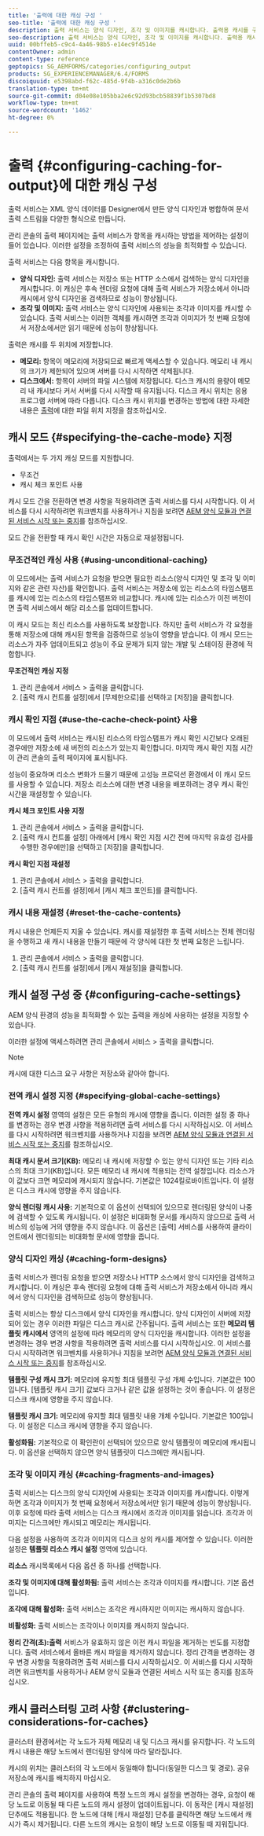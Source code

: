 ```yaml
---
title: '출력에 대한 캐싱 구성 '
seo-title: '출력에 대한 캐싱 구성 '
description: 출력 서비스는 양식 디자인, 조각 및 이미지를 캐시합니다. 출력용 캐시를 구성하는 방법을 알아봅니다.
seo-description: 출력 서비스는 양식 디자인, 조각 및 이미지를 캐시합니다. 출력용 캐시를 구성하는 방법을 알아봅니다.
uuid: 00bffeb5-c9c4-4a46-98b5-e14ec9f4514e
contentOwner: admin
content-type: reference
geptopics: SG_AEMFORMS/categories/configuring_output
products: SG_EXPERIENCEMANAGER/6.4/FORMS
discoiquuid: e5398abd-f62c-485d-9f4b-a316c0de2b6b
translation-type: tm+mt
source-git-commit: d04e08e105bba2e6c92d93bcb58839f1b5307bd8
workflow-type: tm+mt
source-wordcount: '1462'
ht-degree: 0%

---
```



# 출력 {#configuring-caching-for-output}에 대한 캐싱 구성

출력 서비스는 XML 양식 데이터를 Designer에서 만든 양식 디자인과 병합하여 문서 출력 스트림을 다양한 형식으로 만듭니다.

관리 콘솔의 출력 페이지에는 출력 서비스가 항목을 캐시하는 방법을 제어하는 설정이 들어 있습니다. 이러한 설정을 조정하여 출력 서비스의 성능을 최적화할 수 있습니다.

출력 서비스는 다음 항목을 캐시합니다.

* **양식 디자인:** 출력 서비스는 저장소 또는 HTTP 소스에서 검색하는 양식 디자인을 캐시합니다. 이 캐싱은 후속 렌더링 요청에 대해 출력 서비스가 저장소에서 아니라 캐시에서 양식 디자인을 검색하므로 성능이 향상됩니다.
* **조각 및 이미지:** 출력 서비스는 양식 디자인에 사용되는 조각과 이미지를 캐시할 수 있습니다. 출력 서비스는 이러한 객체를 캐시하면 조각과 이미지가 첫 번째 요청에서 저장소에서만 읽기 때문에 성능이 향상됩니다.

출력은 캐시를 두 위치에 저장합니다.

* **메모리:** 항목이 메모리에 저장되므로 빠르게 액세스할 수 있습니다. 메모리 내 캐시의 크기가 제한되어 있으며 서버를 다시 시작하면 삭제됩니다.
* **디스크에서:** 항목이 서버의 파일 시스템에 저장됩니다. 디스크 캐시의 용량이 메모리 내 캐시보다 커서 서버를 다시 시작할 때 유지됩니다. 디스크 캐시 위치는 응용 프로그램 서버에 따라 다릅니다. 디스크 캐시 위치를 변경하는 방법에 대한 자세한 내용은 [출력](/help/forms/using/admin-help/specify-file-locations-output.md#specify-file-locations-for-output)에 대한 파일 위치 지정을 참조하십시오.

## 캐시 모드 {#specifying-the-cache-mode} 지정

출력에서는 두 가지 캐싱 모드를 지원합니다.

* 무조건
* 캐시 체크 포인트 사용

캐시 모드 간을 전환하면 변경 사항을 적용하려면 출력 서비스를 다시 시작합니다. 이 서비스를 다시 시작하려면 워크벤치를 사용하거나 지침을 보려면 [AEM 양식 모듈과 연결된 서비스 시작 또는 중지](/help/forms/using/admin-help/starting-stopping-services.md#start-or-stop-the-services-associated-with-aem-forms-modules)를 참조하십시오.

모드 간을 전환할 때 캐시 확인 시간은 자동으로 재설정됩니다.

### 무조건적인 캐싱 사용 {#using-unconditional-caching}

이 모드에서는 출력 서비스가 요청을 받으면 필요한 리소스(양식 디자인 및 조각 및 이미지와 같은 관련 자산)를 확인합니다. 출력 서비스는 저장소에 있는 리소스의 타임스탬프를 캐시에 있는 리소스의 타임스탬프와 비교합니다. 캐시에 있는 리소스가 이전 버전이면 출력 서비스에서 해당 리소스를 업데이트합니다.

이 캐시 모드는 최신 리소스를 사용하도록 보장합니다. 하지만 출력 서비스가 각 요청을 통해 저장소에 대해 캐시된 항목을 검증하므로 성능이 영향을 받습니다. 이 캐시 모드는 리소스가 자주 업데이트되고 성능이 주요 문제가 되지 않는 개발 및 스테이징 환경에 적합합니다.

**무조건적인 캐싱 지정**

1. 관리 콘솔에서 서비스 > 출력을 클릭합니다.
1. [출력 캐시 컨트롤 설정]에서 [무제한으로]를 선택하고 [저장]을 클릭합니다.

### 캐시 확인 지점 {#use-the-cache-check-point} 사용

이 모드에서 출력 서비스는 캐시된 리소스의 타임스탬프가 캐시 확인 시간보다 오래된 경우에만 저장소에 새 버전의 리소스가 있는지 확인합니다. 마지막 캐시 확인 지점 시간이 관리 콘솔의 출력 페이지에 표시됩니다.

성능이 중요하며 리소스 변화가 드물기 때문에 고성능 프로덕션 환경에서 이 캐시 모드를 사용할 수 있습니다. 저장소 리소스에 대한 변경 내용을 배포하려는 경우 캐시 확인 시간을 재설정할 수 있습니다.

**캐시 체크 포인트 사용 지정**

1. 관리 콘솔에서 서비스 > 출력을 클릭합니다.
1. [출력 캐시 컨트롤 설정] 아래에서 [캐시 확인 지점 시간 전에 마지막 유효성 검사를 수행한 경우에만]을 선택하고 [저장]을 클릭합니다.

**캐시 확인 지점 재설정**

1. 관리 콘솔에서 서비스 > 출력을 클릭합니다.
1. [출력 캐시 컨트롤 설정]에서 [캐시 체크 포인트]를 클릭합니다.

### 캐시 내용 재설정 {#reset-the-cache-contents}

캐시 내용은 언제든지 지울 수 있습니다. 캐시를 재설정한 후 출력 서비스는 전체 렌더링을 수행하고 새 캐시 내용을 만들기 때문에 각 양식에 대한 첫 번째 요청은 느립니다.

1. 관리 콘솔에서 서비스 > 출력을 클릭합니다.
1. [출력 캐시 컨트롤 설정]에서 [캐시 재설정]을 클릭합니다.

## 캐시 설정 구성 중 {#configuring-cache-settings}

AEM 양식 환경의 성능을 최적화할 수 있는 출력을 캐싱에 사용하는 설정을 지정할 수 있습니다.

이러한 설정에 액세스하려면 관리 콘솔에서 서비스 > 출력을 클릭합니다.

>[!NOTE]
>
>캐시에 대한 디스크 요구 사항은 저장소와 같아야 합니다.

### 전역 캐시 설정 지정 {#specifying-global-cache-settings}

**전역 캐시 설정** 영역의 설정은 모든 유형의 캐시에 영향을 줍니다. 이러한 설정 중 하나를 변경하는 경우 변경 사항을 적용하려면 출력 서비스를 다시 시작하십시오. 이 서비스를 다시 시작하려면 워크벤치를 사용하거나 지침을 보려면 [AEM 양식 모듈과 연결된 서비스 시작 또는 중지](/help/forms/using/admin-help/starting-stopping-services.md#start-or-stop-the-services-associated-with-aem-forms-modules)를 참조하십시오.

**최대 캐시 문서 크기(KB):** 메모리 내 캐시에 저장할 수 있는 양식 디자인 또는 기타 리소스의 최대 크기(KB)입니다. 모든 메모리 내 캐시에 적용되는 전역 설정입니다. 리소스가 이 값보다 크면 메모리에 캐시되지 않습니다. 기본값은 1024킬로바이트입니다. 이 설정은 디스크 캐시에 영향을 주지 않습니다.

**양식 렌더링 캐시 사용:** 기본적으로 이 옵션이 선택되어 있으므로 렌더링된 양식이 나중에 검색할 수 있도록 캐시됩니다. 이 설정은 비대화형 문서를 캐시하지 않으므로 출력 서비스의 성능에 거의 영향을 주지 않습니다. 이 옵션은 [출력] 서비스를 사용하여 클라이언트에서 렌더링되는 비대화형 문서에 영향을 줍니다.

### 양식 디자인 캐싱 {#caching-form-designs}

출력 서비스가 렌더링 요청을 받으면 저장소나 HTTP 소스에서 양식 디자인을 검색하고 캐시합니다. 이 캐싱은 후속 렌더링 요청에 대해 출력 서비스가 저장소에서 아니라 캐시에서 양식 디자인을 검색하므로 성능이 향상됩니다.

출력 서비스는 항상 디스크에서 양식 디자인을 캐시합니다. 양식 디자인이 서버에 저장되어 있는 경우 이러한 파일은 디스크 캐시로 간주됩니다. 출력 서비스는 또한 **메모리 템플릿 캐시에서** 영역의 설정에 따라 메모리의 양식 디자인을 캐시합니다. 이러한 설정을 변경하는 경우 변경 사항을 적용하려면 출력 서비스를 다시 시작하십시오. 이 서비스를 다시 시작하려면 워크벤치를 사용하거나 지침을 보려면 [AEM 양식 모듈과 연결된 서비스 시작 또는 중지](/help/forms/using/admin-help/starting-stopping-services.md#start-or-stop-the-services-associated-with-aem-forms-modules)를 참조하십시오.

**템플릿 구성 캐시 크기:** 메모리에 유지할 최대 템플릿 구성 개체 수입니다. 기본값은 100입니다. [템플릿 캐시 크기] 값보다 크거나 같은 값을 설정하는 것이 좋습니다. 이 설정은 디스크 캐시에 영향을 주지 않습니다.

**템플릿 캐시 크기:** 메모리에 유지할 최대 템플릿 내용 개체 수입니다. 기본값은 100입니다. 이 설정은 디스크 캐시에 영향을 주지 않습니다.

**활성화됨:** 기본적으로 이 확인란이 선택되어 있으므로 양식 템플릿이 메모리에 캐시됩니다. 이 옵션을 선택하지 않으면 양식 템플릿이 디스크에만 캐시됩니다.

### 조각 및 이미지 캐싱 {#caching-fragments-and-images}

출력 서비스는 디스크의 양식 디자인에 사용되는 조각과 이미지를 캐시합니다. 이렇게 하면 조각과 이미지가 첫 번째 요청에서 저장소에서만 읽기 때문에 성능이 향상됩니다. 이후 요청에 따라 출력 서비스는 디스크 캐시에서 조각과 이미지를 읽습니다. 조각과 이미지는 디스크에만 캐시되고 메모리는 캐시됩니다.

다음 설정을 사용하여 조각과 이미지의 디스크 상의 캐시를 제어할 수 있습니다. 이러한 설정은 **템플릿 리소스 캐시 설정** 영역에 있습니다.

**리소스** 캐시목록에서 다음 옵션 중 하나를 선택합니다.

**조각 및 이미지에 대해 활성화됨:** 출력 서비스는 조각과 이미지를 캐시합니다. 기본 옵션입니다.

**조각에 대해 활성화:** 출력 서비스는 조각은 캐시하지만 이미지는 캐시하지 않습니다.

**비활성화:** 출력 서비스는 조각이나 이미지를 캐시하지 않습니다.

**정리 간격(초):출력** 서비스가 유효하지 않은 이전 캐시 파일을 제거하는 빈도를 지정합니다. 출력 서비스에서 올바른 캐시 파일을 제거하지 않습니다. 정리 간격을 변경하는 경우 변경 사항을 적용하려면 출력 서비스를 다시 시작하십시오. 이 서비스를 다시 시작하려면 워크벤치를 사용하거나 AEM 양식 모듈과 연결된 서비스 시작 또는 중지를 참조하십시오.

## 캐시 클러스터링 고려 사항 {#clustering-considerations-for-caches}

클러스터 환경에서는 각 노드가 자체 메모리 내 및 디스크 캐시를 유지합니다. 각 노드의 캐시 내용은 해당 노드에서 렌더링된 양식에 따라 달라집니다.

캐시의 위치는 클러스터의 각 노드에서 동일해야 합니다(동일한 디스크 및 경로). 공유 저장소에 캐시를 배치하지 마십시오.

관리 콘솔의 출력 페이지를 사용하여 특정 노드의 캐시 설정을 변경하는 경우, 요청이 해당 노드로 이동될 때 다른 노드의 캐시 설정이 업데이트됩니다. 이 동작은 [캐시 재설정] 단추에도 적용됩니다. 한 노드에 대해 [캐시 재설정] 단추를 클릭하면 해당 노드에서 캐시가 즉시 제거됩니다. 다른 노드의 캐시는 요청이 해당 노드로 이동될 때 지워집니다.
